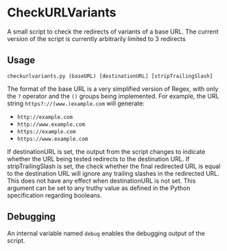 # CheckURLVariants

A small script to check the redirects of variants of a base URL. The current version of the script is currently arbitrarily limited to 3 redirects

## Usage
`checkurlvariants.py (baseURL) [destinationURL] [stripTrailingSlash]`

The format of the base URL is a very simplified version of Regex, with only the `?` operator and the `()` groups being implemented. For example, the URL string `https?://(www.)example.com` will generate:
- `http://example.com`
- `http://www.example.com`
- `https://example.com`
- `https://www.example.com`

If destinationURL is set, the output from the script changes to indicate whether the URL being tested redirects to the destination URL.
If stripTrailingSlash is set, the check whether the final redirected URL is equal to the destination URL will ignore any trailing slashes in the redirected URL. This does not have any effect when destinationURL is not set. This argument can be set to any truthy value as defined in the Python specification regarding booleans.

## Debugging
An internal variable named `debug` enables the debugging output of the script.
